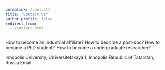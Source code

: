 ```yaml
---
permalink: /contact/
title: "Contact Us"
author_profile: false
redirect_from: 
  - /contact.html
---
```


How to become an industrial affiliate?
How to become a post-doc?
How to become a PhD student?
How to become a undergraduate researcher?

Innopolis University, Universitetskaya 1, Innopolis Republic of Tatarstan, Russia
Email: 
